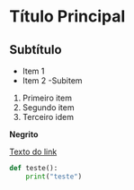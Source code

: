 # Título Principal
## Subtítulo

- Item 1
- Item 2
    -Subitem

1. Primeiro item
2. Segundo item
3. Terceiro idem

**Negrito**

[Texto do link](https://youtu.be/DqTITcMq68k?feature=shared)

``` python
def teste():
    print("teste")
```